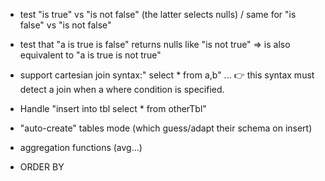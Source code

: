 

- test "is true" vs "is not false" (the latter selects nulls) / same for "is false" vs "is not false"
- test that "a is true is false" returns nulls like "is not true"
      => is also equivalent to "a is true is not true"
- support cartesian join syntax:" select * from a,b" ... 👉 this syntax must detect a join when a where condition is specified.
- Handle "insert into tbl select * from otherTbl"
- "auto-create" tables mode (which guess/adapt their schema on insert)
- aggregation functions (avg...)

- ORDER BY